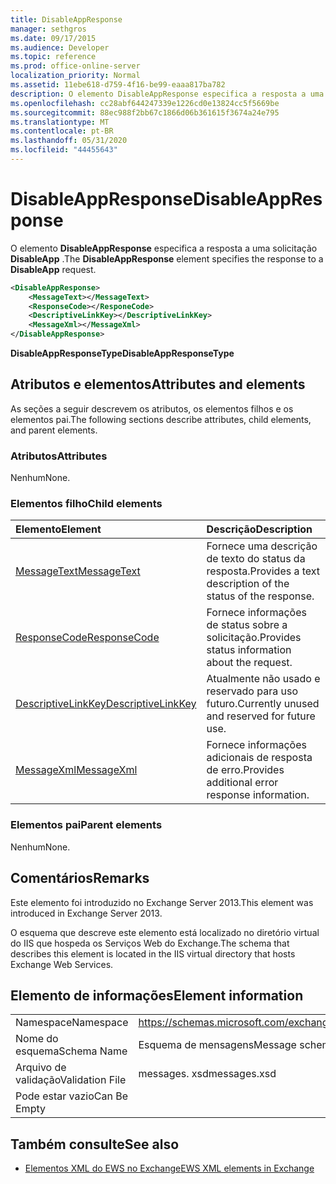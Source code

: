```yaml
---
title: DisableAppResponse
manager: sethgros
ms.date: 09/17/2015
ms.audience: Developer
ms.topic: reference
ms.prod: office-online-server
localization_priority: Normal
ms.assetid: 11ebe618-d759-4f16-be99-eaaa817ba782
description: O elemento DisableAppResponse especifica a resposta a uma solicitação DisableApp.
ms.openlocfilehash: cc28abf644247339e1226cd0e13824cc5f5669be
ms.sourcegitcommit: 88ec988f2bb67c1866d06b361615f3674a24e795
ms.translationtype: MT
ms.contentlocale: pt-BR
ms.lasthandoff: 05/31/2020
ms.locfileid: "44455643"
---
```

# <a name="disableappresponse"></a><span data-ttu-id="4d268-103">DisableAppResponse</span><span class="sxs-lookup"><span data-stu-id="4d268-103">DisableAppResponse</span></span>

<span data-ttu-id="4d268-104">O elemento **DisableAppResponse** especifica a resposta a uma solicitação **DisableApp** .</span><span class="sxs-lookup"><span data-stu-id="4d268-104">The **DisableAppResponse** element specifies the response to a **DisableApp** request.</span></span> 
  
```XML
<DisableAppResponse>
    <MessageText></MessageText>
    <ResponseCode></ResponeCode>
    <DescriptiveLinkKey></DescriptiveLinkKey>
    <MessageXml></MessageXml>
</DisableAppResponse>
```

 <span data-ttu-id="4d268-105">**DisableAppResponseType**</span><span class="sxs-lookup"><span data-stu-id="4d268-105">**DisableAppResponseType**</span></span>
## <a name="attributes-and-elements"></a><span data-ttu-id="4d268-106">Atributos e elementos</span><span class="sxs-lookup"><span data-stu-id="4d268-106">Attributes and elements</span></span>

<span data-ttu-id="4d268-107">As seções a seguir descrevem os atributos, os elementos filhos e os elementos pai.</span><span class="sxs-lookup"><span data-stu-id="4d268-107">The following sections describe attributes, child elements, and parent elements.</span></span>
  
### <a name="attributes"></a><span data-ttu-id="4d268-108">Atributos</span><span class="sxs-lookup"><span data-stu-id="4d268-108">Attributes</span></span>

<span data-ttu-id="4d268-109">Nenhum</span><span class="sxs-lookup"><span data-stu-id="4d268-109">None.</span></span>
  
### <a name="child-elements"></a><span data-ttu-id="4d268-110">Elementos filho</span><span class="sxs-lookup"><span data-stu-id="4d268-110">Child elements</span></span>

|<span data-ttu-id="4d268-111">**Elemento**</span><span class="sxs-lookup"><span data-stu-id="4d268-111">**Element**</span></span>|<span data-ttu-id="4d268-112">**Descrição**</span><span class="sxs-lookup"><span data-stu-id="4d268-112">**Description**</span></span>|
|:-----|:-----|
|[<span data-ttu-id="4d268-113">MessageText</span><span class="sxs-lookup"><span data-stu-id="4d268-113">MessageText</span></span>](messagetext.md) <br/> |<span data-ttu-id="4d268-114">Fornece uma descrição de texto do status da resposta.</span><span class="sxs-lookup"><span data-stu-id="4d268-114">Provides a text description of the status of the response.</span></span>  <br/> |
|[<span data-ttu-id="4d268-115">ResponseCode</span><span class="sxs-lookup"><span data-stu-id="4d268-115">ResponseCode</span></span>](responsecode.md) <br/> |<span data-ttu-id="4d268-116">Fornece informações de status sobre a solicitação.</span><span class="sxs-lookup"><span data-stu-id="4d268-116">Provides status information about the request.</span></span>  <br/> |
|[<span data-ttu-id="4d268-117">DescriptiveLinkKey</span><span class="sxs-lookup"><span data-stu-id="4d268-117">DescriptiveLinkKey</span></span>](descriptivelinkkey.md) <br/> |<span data-ttu-id="4d268-118">Atualmente não usado e reservado para uso futuro.</span><span class="sxs-lookup"><span data-stu-id="4d268-118">Currently unused and reserved for future use.</span></span>  <br/> |
|[<span data-ttu-id="4d268-119">MessageXml</span><span class="sxs-lookup"><span data-stu-id="4d268-119">MessageXml</span></span>](messagexml.md) <br/> |<span data-ttu-id="4d268-120">Fornece informações adicionais de resposta de erro.</span><span class="sxs-lookup"><span data-stu-id="4d268-120">Provides additional error response information.</span></span>  <br/> |
   
### <a name="parent-elements"></a><span data-ttu-id="4d268-121">Elementos pai</span><span class="sxs-lookup"><span data-stu-id="4d268-121">Parent elements</span></span>

<span data-ttu-id="4d268-122">Nenhum</span><span class="sxs-lookup"><span data-stu-id="4d268-122">None.</span></span>
  
## <a name="remarks"></a><span data-ttu-id="4d268-123">Comentários</span><span class="sxs-lookup"><span data-stu-id="4d268-123">Remarks</span></span>

<span data-ttu-id="4d268-124">Este elemento foi introduzido no Exchange Server 2013.</span><span class="sxs-lookup"><span data-stu-id="4d268-124">This element was introduced in Exchange Server 2013.</span></span>
  
<span data-ttu-id="4d268-125">O esquema que descreve este elemento está localizado no diretório virtual do IIS que hospeda os Serviços Web do Exchange.</span><span class="sxs-lookup"><span data-stu-id="4d268-125">The schema that describes this element is located in the IIS virtual directory that hosts Exchange Web Services.</span></span>
  
## <a name="element-information"></a><span data-ttu-id="4d268-126">Elemento de informações</span><span class="sxs-lookup"><span data-stu-id="4d268-126">Element information</span></span>

|||
|:-----|:-----|
|<span data-ttu-id="4d268-127">Namespace</span><span class="sxs-lookup"><span data-stu-id="4d268-127">Namespace</span></span>  <br/> |https://schemas.microsoft.com/exchange/services/2006/messages  <br/> |
|<span data-ttu-id="4d268-128">Nome do esquema</span><span class="sxs-lookup"><span data-stu-id="4d268-128">Schema Name</span></span>  <br/> |<span data-ttu-id="4d268-129">Esquema de mensagens</span><span class="sxs-lookup"><span data-stu-id="4d268-129">Message schema</span></span>  <br/> |
|<span data-ttu-id="4d268-130">Arquivo de validação</span><span class="sxs-lookup"><span data-stu-id="4d268-130">Validation File</span></span>  <br/> |<span data-ttu-id="4d268-131">messages. xsd</span><span class="sxs-lookup"><span data-stu-id="4d268-131">messages.xsd</span></span>  <br/> |
|<span data-ttu-id="4d268-132">Pode estar vazio</span><span class="sxs-lookup"><span data-stu-id="4d268-132">Can Be Empty</span></span>  <br/> ||
   
## <a name="see-also"></a><span data-ttu-id="4d268-133">Também consulte</span><span class="sxs-lookup"><span data-stu-id="4d268-133">See also</span></span>

- [<span data-ttu-id="4d268-134">Elementos XML do EWS no Exchange</span><span class="sxs-lookup"><span data-stu-id="4d268-134">EWS XML elements in Exchange</span></span>](ews-xml-elements-in-exchange.md)

